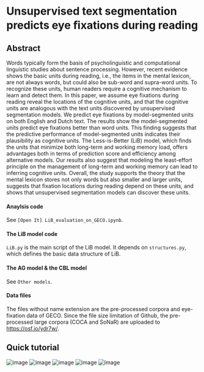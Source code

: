 # Unsupervised text segmentation predicts eye ﬁxations during reading

## Abstract
Words typically form the basis of psycholinguistic and computational linguistic studies about sentence processing. However, recent evidence shows the basic units during reading, i.e., the items in the mental lexicon, are not always words, but could also be sub-word and supra-word units. To recognize these units, human readers require a cognitive mechanism to learn and detect them. In this paper, we assume eye fixations during reading reveal the locations of the cognitive units, and that the cognitive units are analogous with the text units discovered by unsupervised segmentation models. We predict eye fixations by model-segmented units on both English and Dutch text. The results show the model-segmented units predict eye fixations better than word units. This finding suggests that the predictive performance of model-segmented units indicates their plausibility as cognitive units. The Less-is-Better (LiB) model, which finds the units that minimize both long-term and working memory load, offers advantages both in terms of prediction score and efficiency among alternative models. Our results also suggest that modeling the least-effort principle on the management of long-term and working memory can lead to inferring cognitive units. Overall, the study supports the theory that the mental lexicon stores not only words but also smaller and larger units, suggests that fixation locations during reading depend on these units, and shows that unsupervised segmentation models can discover these units.

#### Anaylsis code
See `[Open It] LiB_evaluation_on_GECO.ipynb`. 

#### The LiB model code
`LiB.py` is the main script of the LiB model. It depends on `structures.py`, which defines the basic data structure of LiB. 

#### The AG model & the CBL model
See `Other models`.

#### Data files
The files without name extension are the pre-processed corpora and eye-fixation data of GECO. 
Since the file size limitation of Github, the pre-processed large corpora (COCA and SoNaR) are uploaded to https://osf.io/ydr7w/. 

## Quick tutorial
![image](https://user-images.githubusercontent.com/1559890/134485015-54208a26-852c-439c-9152-8150ae44d4d6.png)
![image](https://user-images.githubusercontent.com/1559890/134485184-acf9dd51-c1bf-439c-bc4e-40ef2380d913.png)
![image](https://user-images.githubusercontent.com/1559890/134485407-8022f636-c1c0-4ebe-9f75-d19ba9d0a657.png)
![image](https://user-images.githubusercontent.com/1559890/134485253-dc77ae10-7be7-4d7a-a447-00e209f3bbd1.png)
![image](https://user-images.githubusercontent.com/1559890/134485282-42c9812e-f71a-4c86-9dac-5ba73964a706.png)




